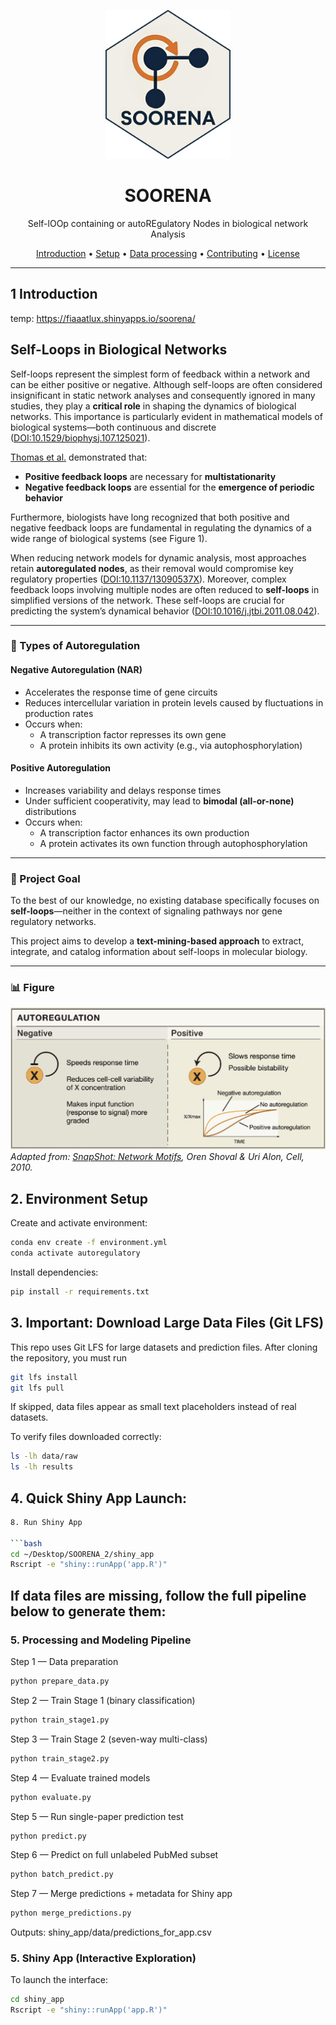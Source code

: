 <p align="center">
  <img src="assets/logos/logo.png" alt="Project Logo" width="200"/>
</p>

<h1 align="center">SOORENA</h1>

<p align="center">
  Self-lOOp containing or autoREgulatory Nodes in biological network Analysis
</p>

<p align="center">
  <a href="#introduction">Introduction</a> •
  <a href="#seteup">Setup</a> •
  <a href="#process">Data processing</a> •
  <a href="#contributing">Contributing</a> •
  <a href="#license">License</a>
</p>

---

## 1 Introduction
temp: https://fiaaatlux.shinyapps.io/soorena/

## Self-Loops in Biological Networks

Self-loops represent the simplest form of feedback within a network and can be either positive or negative. Although self-loops are often considered insignificant in static network analyses and consequently ignored in many studies, they play a **critical role** in shaping the dynamics of biological networks. This importance is particularly evident in mathematical models of biological systems—both continuous and discrete ([DOI:10.1529/biophysj.107.125021](https://doi.org/10.1529/biophysj.107.125021)).

[Thomas et al.](https://doi.org/10.1007/BF02460618) demonstrated that:

- **Positive feedback loops** are necessary for **multistationarity**
- **Negative feedback loops** are essential for the **emergence of periodic behavior**

Furthermore, biologists have long recognized that both positive and negative feedback loops are fundamental in regulating the dynamics of a wide range of biological systems (see Figure 1).

When reducing network models for dynamic analysis, most approaches retain **autoregulated nodes**, as their removal would compromise key regulatory properties ([DOI:10.1137/13090537X](https://doi.org/10.1137/13090537X)). Moreover, complex feedback loops involving multiple nodes are often reduced to **self-loops** in simplified versions of the network. These self-loops are crucial for predicting the system’s dynamical behavior ([DOI:10.1016/j.jtbi.2011.08.042](https://doi.org/10.1016/j.jtbi.2011.08.042)).

---

### 🔁 Types of Autoregulation

#### Negative Autoregulation (NAR)

- Accelerates the response time of gene circuits  
- Reduces intercellular variation in protein levels caused by fluctuations in production rates  
- Occurs when:
  - A transcription factor represses its own gene
  - A protein inhibits its own activity (e.g., via autophosphorylation)

#### Positive Autoregulation

- Increases variability and delays response times  
- Under sufficient cooperativity, may lead to **bimodal (all-or-none)** distributions  
- Occurs when:
  - A transcription factor enhances its own production
  - A protein activates its own function through autophosphorylation

---

### 🎯 Project Goal

To the best of our knowledge, no existing database specifically focuses on **self-loops**—neither in the context of signaling pathways nor gene regulatory networks.

This project aims to develop a **text-mining-based approach** to extract, integrate, and catalog information about self-loops in molecular biology.

---

### 📊 Figure

![Figure 1](assets/figures/figure1.png)  
*Adapted from: [SnapShot: Network Motifs](https://doi.org/10.1016/j.cell.2010.09.050), Oren Shoval & Uri Alon, Cell, 2010.*


## 2. Environment Setup

Create and activate environment:

```bash
conda env create -f environment.yml
conda activate autoregulatory
```

Install dependencies:

```bash
pip install -r requirements.txt
```
 
## 3. Important: Download Large Data Files (Git LFS)

This repo uses Git LFS for large datasets and prediction files.
After cloning the repository, you must run

```bash
git lfs install
git lfs pull
```

If skipped, data files appear as small text placeholders instead of real datasets.

To verify files downloaded correctly:

```bash
ls -lh data/raw
ls -lh results
```

## 4. Quick Shiny App Launch:

```bash
8. Run Shiny App

```bash
cd ~/Desktop/SOORENA_2/shiny_app
Rscript -e "shiny::runApp('app.R')"
```

## If data files are missing, follow the full pipeline below to generate them: 

### 5. Processing and Modeling Pipeline


Step 1 — Data preparation

```bash
python prepare_data.py
```

Step 2 — Train Stage 1 (binary classification)

```bash
python train_stage1.py
```

Step 3 — Train Stage 2 (seven-way multi-class)

```bash
python train_stage2.py
```

Step 4 — Evaluate trained models

```bash
python evaluate.py
```


Step 5 — Run single-paper prediction test

```bash
python predict.py
```

Step 6 — Predict on full unlabeled PubMed subset

```bash
python batch_predict.py
```

Step 7 — Merge predictions + metadata for Shiny app

```bash
python merge_predictions.py
```

Outputs:
shiny_app/data/predictions_for_app.csv

### 5. Shiny App (Interactive Exploration)

To launch the interface:

```bash
cd shiny_app
Rscript -e "shiny::runApp('app.R')"
```
